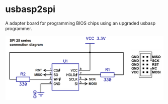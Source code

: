 # usbasp2spi
A adapter board for programming BIOS chips using an upgraded usbasp programmer.

![](schemeSPI25.gif)